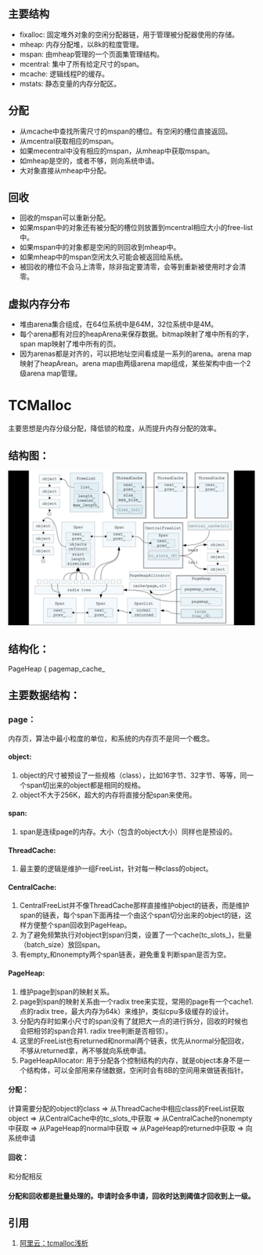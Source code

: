 ## 主要结构

- fixalloc: 固定堆外对象的空闲分配器链，用于管理被分配器使用的存储。
- mheap: 内存分配堆，以8k的粒度管理。
- mspan: 由mheap管理的一个页面集管理结构。
- mcentral: 集中了所有给定尺寸的span。
- mcache: 逻辑线程P的缓存。
- mstats: 静态变量的内存分配区。

## 分配

- 从mcache中查找所需尺寸的mspan的槽位。有空闲的槽位直接返回。
- 从mcentral获取相应的mspan。
- 如果mecentral中没有相应的mspan，从mheap中获取mspan。
- 如mheap是空的，或者不够，则向系统申请。
- 大对象直接从mheap中分配。

## 回收

- 回收的mspan可以重新分配。
- 如果mspan中的对象还有被分配的槽位则放置到mcentral相应大小的free-list中。
- 如果mspan中的对象都是空闲的则回收到mheap中。
- 如果mheap中的mspan空闲太久可能会被返回给系统。
- 被回收的槽位不会马上清零，除非指定要清零，会等到重新被使用时才会清零。

## 虚拟内存分布

- 堆由arena集合组成，在64位系统中是64M，32位系统中是4M。
- 每个arena都有对应的heapArena来保存数据。bitmap映射了堆中所有的字，span map映射了堆中所有的页。
- 因为arenas都是对齐的，可以把地址空间看成是一系列的arena。arena map映射了heapArean。arena map由两级arena map组成，某些架构中由一个2级arena map管理。

# TCMalloc

主要思想是内存分级分配，降低锁的粒度，从而提升内存分配的效率。

## 结构图：

![](images/memory_model/1.png)

## 结构化：

PageHeap {
pagemap_cache_

## 主要数据结构：

### page：

内存页，算法中最小粒度的单位，和系统的内存页不是同一个概念。

#### object: 

1. object的尺寸被预设了一些规格（class），比如16字节、32字节、等等，同一个span切出来的object都是相同的规格。
1. object不大于256K，超大的内存将直接分配span来使用。

#### span:

1. span是连续page的内存。大小（包含的object大小）同样也是预设的。

#### ThreadCache: 

1. 最主要的逻辑是维护一组FreeList，针对每一种class的object。

#### CentralCache: 

1. CentralFreeList并不像ThreadCache那样直接维护object的链表，而是维护span的链表，每个span下面再挂一个由这个span切分出来的object的链，这样方便整个span回收到PageHeap。
1. 为了避免频繁执行对object到span归类，设置了一个cache(tc_slots_)，批量（batch_size）放回span。
1. 有empty_和nonempty两个span链表，避免重复判断span是否为空。

#### PageHeap: 

1. 维护page到span的映射关系。
1. page到span的映射关系由一个radix tree来实现，常用的page有一个cache1. 点的radix tree，最大内存为64k）来维护，类似cpu多级缓存的设计。
1. 分配内存时如果小尺寸的span没有了就把大一点的进行拆分，回收的时候也会把相邻的span合并1. radix tree判断是否相邻）。
1. 这里的FreeList也有returned和normal两个链表，优先从normal分配回收，不够从returned拿，再不够就向系统申请。
1. PageHeapAllocator: 用于分配各个控制结构的内存，就是object本身不是一个结构体，可以全部用来存储数据，空闲时会有8B的空间用来做链表指针。

#### 分配：

计算需要分配的object的class => 从ThreadCache中相应class的FreeList获取object => 从CentralCache中的tc_slots_中获取 => 从CentralCache的nonempty中获取 => 从PageHeap的normal中获取 => 从PageHeap的returned中获取 => 向系统申请

#### 回收：

和分配相反

#### 分配和回收都是批量处理的。申请时会多申请，回收时达到阈值才回收到上一级。

## 引用

1. [阿里云：tcmalloc浅析](https://yq.aliyun.com/articles/6045)